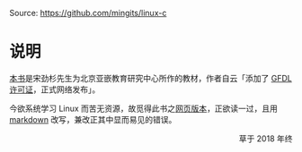 Source: <https://github.com/mingits/linux-c>

# 说明

[本书](https://book.douban.com/subject/4141733/)是宋劲杉先生为北京亚嵌教育研究中心所作的教材，作者自云「添加了 [GFDL 许可证](附录-B-GFDL)，正式网络发布」。

今欲系统学习 Linux 而苦无资源，故觅得此书之[网页版本](https://docs.huihoo.com/c/linux-c-programming/)，正欲读一过，且用 [markdown](https://en.wikipedia.org/wiki/Markdown) 改写，兼改正其中显而易见的错误。

<p align="right">草于 2018 年终</p>
